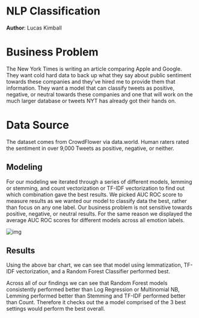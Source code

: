 # NLP Classification

**Author**: Lucas Kimball

# Business Problem

The New York Times is writing an article comparing Apple and Google. They want cold hard data to back up what they say about public sentiment towards these companies and they've hired me to provide them that information. They want a model that can classify tweets as positive, negative, or neutral towards these companies and one that will work on the much larger database or tweets NYT has already got their hands on. 

# Data Source

The dataset comes from CrowdFlower via data.world. Human raters rated the sentiment in over 9,000 Tweets as positive, negative, or neither.

## Modeling

For our modeling we iterated through a series of different models, lemming or stemming, and count vectorization or TF-IDF vectorization to find out which combination gave the best results. We picked AUC ROC score to measure results as we wanted our model to classify data the best, rather than focus on any one label. Our business problem is not sensitive towards positive, negative, or neutral results. For the same reason we displayed the average AUC ROC scores for different models across all emotion labels.

![img]([https://github.com/LMK08/xG_Project/blob/main/Images/download-3.jpg](https://github.com/LMK08/NLP-Project/blob/main/results.png))

## Results

Using the above bar chart, we can see that model using lemmatization, TF-IDF vectorization, and a Random Forest Classifier performed best.

Across all of our findings we can see that Random Forest models consistently performed better than Log Regression or Multinomial NB, Lemming performed better than Stemming and TF-IDF performed better than Count. Therefore it checks out the a model comprised of the 3 best settings would perform the best overall.
